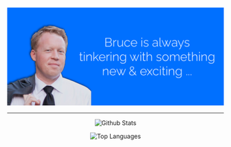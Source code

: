 <p align="center">
    <img src="https://github.com/brucebentley/brucebentley/blob/main/profile.png" alt="Bruce Bentley">
</p>

<!--
**brucebentley/brucebentley** is a ✨ _special_ ✨ repository because its `README.md` (this file) appears on your GitHub profile.

Here are some ideas to get you started:

- 🔭 I’m currently working on ...
- 🌱 I’m currently learning ...
- 👯 I’m looking to collaborate on ...
- 🤔 I’m looking for help with ...
- 💬 Ask me about ...
- 📫 How to reach me: ...
- 😄 Pronouns: ...
- ⚡ Fun fact: ...
-->

----

<p align="center">
    <img src="https://github-readme-stats.vercel.app/api?username=brucebentley&show_icons=true&theme=material-palenight&count_private=true" alt="Github Stats" />
</p>

<p align="center">
    <img src="https://github-readme-stats.vercel.app/api/top-langs/?username=brucebentley&layout=compact&count_private=true" alt="Top Languages" />
</p>
